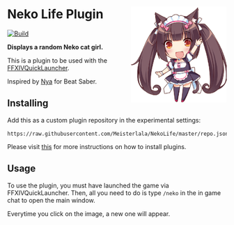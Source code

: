 # Neko Life Plugin <img src="icon.png" align="right" width="220">
[![Build](https://github.com/Meisterlala/NekoLife/actions/workflows/build.yml/badge.svg)](https://github.com/Meisterlala/NekoLife/actions/workflows/build.yml)

**Displays a random Neko cat girl.**


This is a plugin to be used with the [FFXIVQuickLauncher](https://github.com/goatcorp/FFXIVQuickLauncher).

Inspired by [Nya](https://github.com/Sirspam/Nya) for Beat Saber.

## Installing
Add this as a custom plugin repository in the experimental settings:
```
https://raw.githubusercontent.com/Meisterlala/NekoLife/master/repo.json
```

Please visit [this](https://github.com/LeonBlade/DalamudPlugins) for more instructions on how to install plugins.
## Usage

To use the plugin, you must have launched the game via FFXIVQuickLauncher.
Then, all you need to do is type `/neko` in the in game chat to open the main window.

Everytime you click on the image, a new one will appear.
